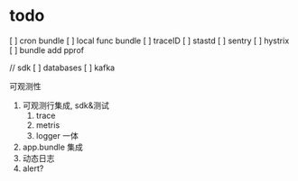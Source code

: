 # todo

[ ] cron bundle
[ ] local func bundle
[ ] traceID
[ ] stastd
[ ] sentry
[ ] hystrix
[ ] bundle add pprof

// sdk
[ ] databases
[ ] kafka


可观测性
1. 可观测行集成, sdk&测试
   1. trace
   2. metris
   3. logger 一体
2. app.bundle 集成
3. 动态日志
4. alert?

